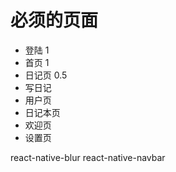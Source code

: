 必须的页面
=============================
 - 登陆           1           
 - 首页           1
 - 日记页         0.5
 - 写日记
 - 用户页
 - 日记本页
 - 欢迎页
 - 设置页


 react-native-blur
 react-native-navbar